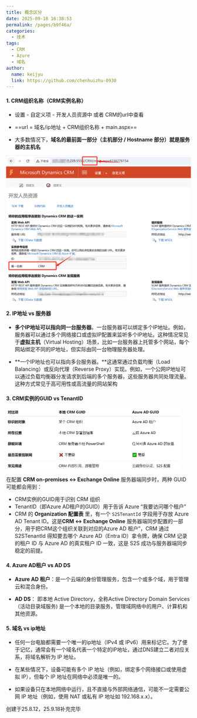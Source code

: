 ```yaml
---
title: 概念区分
date: 2025-09-18 16:38:53
permalink: /pages/b9f46a/
categories:
  - 技术
tags:
  - CRM
  - Azure
  - 域名
author: 
  name: keijyu
  link: https://github.com/chenhuizhu-0930
---
```

#### 1. CRM组织名称（CRM实例名称）

- 设置 - 自定义项 - 开发人员资源中 或者 CRM的url中查看

- ==url = 域名/ip地址 + CRM组织名称 + main.aspx==

- 大多数情况下，**域名的最前面一部分（主机部分 / Hostname 部分）就是服务器的主机名**

<img src="https://raw.githubusercontent.com/chenhuizhu-0930/picx-images-hosting/master/202508121135996.png" style="zoom:50%;" />

#### 2. IP地址 vs 服务器

- **多个IP地址可以指向同一台服务器**。一台服务器可以绑定多个IP地址。例如，服务器可以通过多个网络接口或虚拟IP配置来监听多个IP地址。这种情况常见于**虚拟主机**（Virtual Hosting）场景，比如一台服务器上托管多个网站，每个网站绑定不同的IP地址，但实际由同一台物理服务器处理。

- **一个IP地址也可以指向多台服务器。**这通常通过负载均衡（Load Balancing）或反向代理（Reverse Proxy）实现。例如，一个公网IP地址可以通过负载均衡器分发请求到后端的多个服务器，这些服务器共同处理流量。这种方式常见于高可用性或高流量的网站架构

#### 3. CRM实例的GUID vs TenantID

<img src="https://raw.githubusercontent.com/chenhuizhu-0930/picx-images-hosting/master/202508121440484.png" style="zoom:50%;" />

在配置 **CRM on-premises ↔ Exchange Online** 服务器端同步时，两种 GUID 可能都会用到：

- CRM实例的GUID用于识别 CRM 组织
- TenantID（即Azure AD租户的GUID）用于告诉 Azure “我要访问哪个租户”
- CRM 的 **Organization 配置表** 里，有一个 `S2STenantId` 字段用于存放 Azure AD Tenant ID。这是**CRM ↔ Exchange Online** 服务器端同步配置的一部分，用于把CRM这个组织关联到对应的Azure AD 租户”，CRM 通过 S2STenantId 得知要去哪个 Azure AD（Entra ID）拿令牌，确保 CRM 记录的租户 ID 与 Azure AD 的真实租户 ID 一致，这是 S2S 成功与服务器端同步稳定的前提。

#### 4. Azure AD租户 vs AD DS

- **Azure AD 租户**：是一个云端的身份管理服务，包含一个或多个域，用于管理云和混合身份。

- **AD DS**： 即本地 Active Directory，全称Active Directory Domain Services（活动目录域服务) 是一个本地的目录服务，管理域网络中的用户、计算机和其他资源。

#### 5. 域名 vs ip地址

- 任何一台电脑都需要一个唯一的ip地址（IPv4 或 IPv6）用来标记它。为了便于记忆，通常会有一个域名代表一个特定的IP地址，通过DNS建立二者对应关系，将域名解析为 IP 地址。

- 在某些情况下，设备可能有多个 IP 地址（例如，绑定多个网络接口或使用虚拟 IP），但每个 IP 地址在网络中必须是唯一的。

- 如果设备只在本地网络中运行，且不直接与外部网络通信，可能不一定需要公网 IP 地址（例如，使用 NAT 或私有 IP 地址如 192.168.x.x）。

创建于25.8.12，25.9.18补充完毕